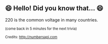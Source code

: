 ## :smile: Hello! Did you know that... :smile:
220 is the common voltage in many countries.

<sup>(come back in 5 minutes for the next trivia)</sup>


<sup>Credits: http://numbersapi.com</sup>
